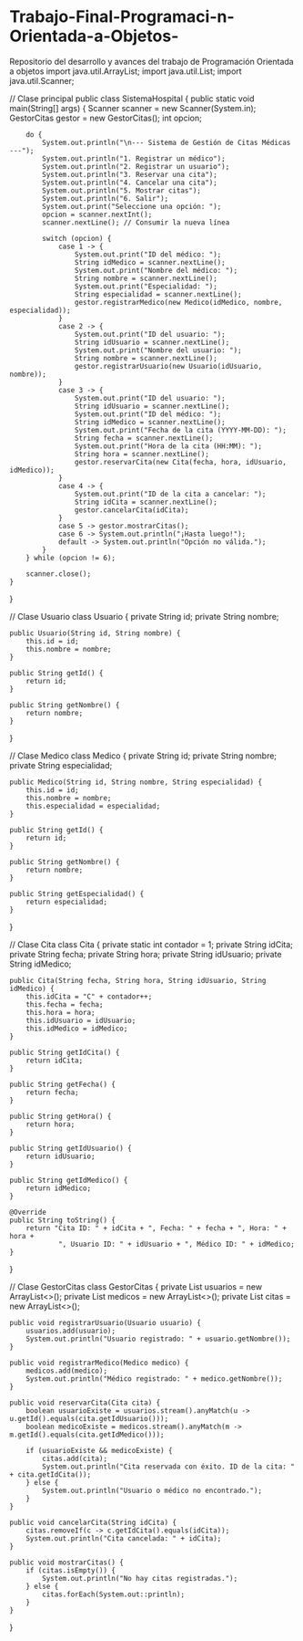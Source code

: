 # Trabajo-Final-Programaci-n-Orientada-a-Objetos-
Repositorio del desarrollo y avances del trabajo de Programación Orientada a objetos
import java.util.ArrayList;
import java.util.List;
import java.util.Scanner;

// Clase principal
public class SistemaHospital {
    public static void main(String[] args) {
        Scanner scanner = new Scanner(System.in);
        GestorCitas gestor = new GestorCitas();
        int opcion;

        do {
            System.out.println("\n--- Sistema de Gestión de Citas Médicas ---");
            System.out.println("1. Registrar un médico");
            System.out.println("2. Registrar un usuario");
            System.out.println("3. Reservar una cita");
            System.out.println("4. Cancelar una cita");
            System.out.println("5. Mostrar citas");
            System.out.println("6. Salir");
            System.out.print("Seleccione una opción: ");
            opcion = scanner.nextInt();
            scanner.nextLine(); // Consumir la nueva línea

            switch (opcion) {
                case 1 -> {
                    System.out.print("ID del médico: ");
                    String idMedico = scanner.nextLine();
                    System.out.print("Nombre del médico: ");
                    String nombre = scanner.nextLine();
                    System.out.print("Especialidad: ");
                    String especialidad = scanner.nextLine();
                    gestor.registrarMedico(new Medico(idMedico, nombre, especialidad));
                }
                case 2 -> {
                    System.out.print("ID del usuario: ");
                    String idUsuario = scanner.nextLine();
                    System.out.print("Nombre del usuario: ");
                    String nombre = scanner.nextLine();
                    gestor.registrarUsuario(new Usuario(idUsuario, nombre));
                }
                case 3 -> {
                    System.out.print("ID del usuario: ");
                    String idUsuario = scanner.nextLine();
                    System.out.print("ID del médico: ");
                    String idMedico = scanner.nextLine();
                    System.out.print("Fecha de la cita (YYYY-MM-DD): ");
                    String fecha = scanner.nextLine();
                    System.out.print("Hora de la cita (HH:MM): ");
                    String hora = scanner.nextLine();
                    gestor.reservarCita(new Cita(fecha, hora, idUsuario, idMedico));
                }
                case 4 -> {
                    System.out.print("ID de la cita a cancelar: ");
                    String idCita = scanner.nextLine();
                    gestor.cancelarCita(idCita);
                }
                case 5 -> gestor.mostrarCitas();
                case 6 -> System.out.println("¡Hasta luego!");
                default -> System.out.println("Opción no válida.");
            }
        } while (opcion != 6);

        scanner.close();
    }
}

// Clase Usuario
class Usuario {
    private String id;
    private String nombre;

    public Usuario(String id, String nombre) {
        this.id = id;
        this.nombre = nombre;
    }

    public String getId() {
        return id;
    }

    public String getNombre() {
        return nombre;
    }
}

// Clase Medico
class Medico {
    private String id;
    private String nombre;
    private String especialidad;

    public Medico(String id, String nombre, String especialidad) {
        this.id = id;
        this.nombre = nombre;
        this.especialidad = especialidad;
    }

    public String getId() {
        return id;
    }

    public String getNombre() {
        return nombre;
    }

    public String getEspecialidad() {
        return especialidad;
    }
}

// Clase Cita
class Cita {
    private static int contador = 1;
    private String idCita;
    private String fecha;
    private String hora;
    private String idUsuario;
    private String idMedico;

    public Cita(String fecha, String hora, String idUsuario, String idMedico) {
        this.idCita = "C" + contador++;
        this.fecha = fecha;
        this.hora = hora;
        this.idUsuario = idUsuario;
        this.idMedico = idMedico;
    }

    public String getIdCita() {
        return idCita;
    }

    public String getFecha() {
        return fecha;
    }

    public String getHora() {
        return hora;
    }

    public String getIdUsuario() {
        return idUsuario;
    }

    public String getIdMedico() {
        return idMedico;
    }

    @Override
    public String toString() {
        return "Cita ID: " + idCita + ", Fecha: " + fecha + ", Hora: " + hora +
                ", Usuario ID: " + idUsuario + ", Médico ID: " + idMedico;
    }
}

// Clase GestorCitas
class GestorCitas {
    private List<Usuario> usuarios = new ArrayList<>();
    private List<Medico> medicos = new ArrayList<>();
    private List<Cita> citas = new ArrayList<>();

    public void registrarUsuario(Usuario usuario) {
        usuarios.add(usuario);
        System.out.println("Usuario registrado: " + usuario.getNombre());
    }

    public void registrarMedico(Medico medico) {
        medicos.add(medico);
        System.out.println("Médico registrado: " + medico.getNombre());
    }

    public void reservarCita(Cita cita) {
        boolean usuarioExiste = usuarios.stream().anyMatch(u -> u.getId().equals(cita.getIdUsuario()));
        boolean medicoExiste = medicos.stream().anyMatch(m -> m.getId().equals(cita.getIdMedico()));

        if (usuarioExiste && medicoExiste) {
            citas.add(cita);
            System.out.println("Cita reservada con éxito. ID de la cita: " + cita.getIdCita());
        } else {
            System.out.println("Usuario o médico no encontrado.");
        }
    }

    public void cancelarCita(String idCita) {
        citas.removeIf(c -> c.getIdCita().equals(idCita));
        System.out.println("Cita cancelada: " + idCita);
    }

    public void mostrarCitas() {
        if (citas.isEmpty()) {
            System.out.println("No hay citas registradas.");
        } else {
            citas.forEach(System.out::println);
        }
    }
}

